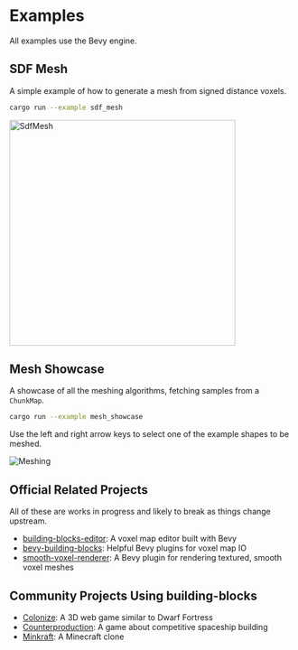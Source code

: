 # Examples

All examples use the Bevy engine.

## SDF Mesh

A simple example of how to generate a mesh from signed distance voxels.

```sh
cargo run --example sdf_mesh
```

<img src="https://i.imgur.com/pnTRdO4.png" alt="SdfMesh" width="400">

## Mesh Showcase

A showcase of all the meshing algorithms, fetching samples from a `ChunkMap`.

```sh
cargo run --example mesh_showcase
```

Use the left and right arrow keys to select one of the example shapes to be meshed.

![Meshing](https://i.imgur.com/IZwfRHc.gif)

## Official Related Projects

All of these are works in progress and likely to break as things change upstream.

- [building-blocks-editor](https://github.com/bonsairobo/building-blocks-editor): A voxel map editor built with Bevy
- [bevy-building-blocks](https://github.com/bonsairobo/bevy-building-blocks): Helpful Bevy plugins for voxel map IO
- [smooth-voxel-renderer](https://github.com/bonsairobo/smooth-voxel-renderer): A Bevy plugin for rendering textured, smooth voxel meshes

## Community Projects Using building-blocks

- [Colonize](https://github.com/indiv0/colonize): A 3D web game similar to Dwarf Fortress
- [Counterproduction](https://github.com/Counterproduction-game/Counterproduction): A game about competitive spaceship building
- [Minkraft](https://github.com/superdump/minkraft): A Minecraft clone
